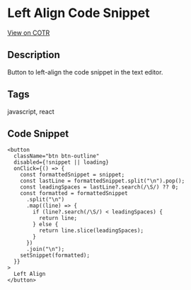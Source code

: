 # Left Align Code Snippet

[View on COTR](https://cotr.dev/snippet/344)

## Description
Button to left-align the code snippet in the text editor.

## Tags
javascript, react

## Code Snippet
```
<button
  className="btn btn-outline"
  disabled={!snippet || loading}
  onClick={() => {
    const formattedSnippet = snippet;
    const lastLine = formattedSnippet.split("\n").pop();
    const leadingSpaces = lastLine?.search(/\S/) ?? 0;
    const formatted = formattedSnippet
      .split("\n")
      .map((line) => {
        if (line?.search(/\S/) < leadingSpaces) {
          return line;
        } else {
          return line.slice(leadingSpaces);
        }
      })
      .join("\n");
    setSnippet(formatted);
  }}
>
  Left Align
</button>
```
